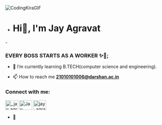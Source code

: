 ![CodingKiraGIF](https://user-images.githubusercontent.com/102980012/207538063-269bf95f-a3c2-47b5-8980-abcdeb40db95.gif)

- <h1>Hi👋, I'm  Jay Agravat</h1>

-<h3>EVERY BOSS STARTS AS A WORKER ✨🎯;</h3>


- 🌱 I’m currently learning B.TECH(computer science and engineering).

- 📫 How to reach me **21010101006@darshan.ac.in**

<h3 align="left">Connect with me:</h3>
<p align="left">
<a href="https://twitter.com/_Jay_Agravat_" target="blank"><img align="center" src="https://raw.githubusercontent.com/rahuldkjain/github-profile-readme-generator/master/src/images/icons/Social/twitter.svg" alt="_jay_agravat_" height="30" width="40" /></a>
<a href="[https://linkedin.com/in/Jay Agravat](https://www.linkedin.com/in/jay-agravat-43327323a/)" target="blank"><img align="center" src="https://raw.githubusercontent.com/rahuldkjain/github-profile-readme-generator/master/src/images/icons/Social/linked-in-alt.svg" alt="Jay Agravat" height="30" width="40" /></a>
<a href="https://instagram.com/jay_agravat_07" target="blank"><img align="center" src="https://raw.githubusercontent.com/rahuldkjain/github-profile-readme-generator/master/src/images/icons/Social/instagram.svg" alt="jay_agravat_07" height="30" width="40" /></a>
</p>

- 🤝

